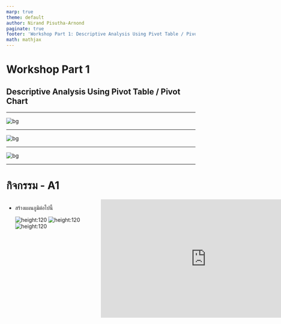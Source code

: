 ```yaml
---
marp: true
theme: default
author: Nirand Pisutha-Arnond
paginate: true
footer: 'Workshop Part 1: Descriptive Analysis Using Pivot Table / Pivot Chart'
math: mathjax
---
```


<style>
  @import url('https://fonts.googleapis.com/css2?family=Kanit:wght@300;400;700&display=swap');
    :root {
    font-family: Kanit;
}
div.colwrap {
  background-color: inherit;
  /* background-color: red; */
  color: inherit;
  width: 100%;
  height: 100%;
  position: relative;
}
/* div.colwrap div h1:first-child, div.colwrap div h2:first-child {
  margin-top: 0px !important;
} */
div.colwrap div.left {
  position: absolute;
  top: 0;
  bottom: 0;
  padding: 0px 0px 0px 0px;
}

div.colwrap div.right {
  position: absolute;
  top: 0;
  bottom: 0;
  padding: 0px 0px 0px 0px;
  /* display:flex;
  flex-direction: row;
  align-items: center; */
}

div.colwrap div.left {
/* background-color: green; */
  right: 53%;
  left: 0;
}
div.colwrap div.right {
  left: 50%;
  right: 0;
}
</style>

<!-- Slide Start -->

# Workshop Part 1

## Descriptive Analysis Using Pivot Table / Pivot Chart

---

![bg](./img/A01.png)

---

![bg](./img/A02.png)

---

![bg](./img/A03.png)

---

# กิจกรรม - A1

<div class="colwrap">
<div class="left">

- สร้างแผนภูมิต่อไปนี้

  ![height:120](./img/A11.png)
  ![height:120](./img/A12.png)
  ![height:120](./img/A13.png)

</div>
  <div class="right inverted">

<iframe width="560" height="315" src="https://www.youtube.com/embed/o9CltPjbJcc?start=1&end=62" title="YouTube video player" frameborder="0" allow="accelerometer; autoplay; clipboard-write; encrypted-media; gyroscope; picture-in-picture" allowfullscreen></iframe>
</div>
</div>

---

![bg](./img/A04.png)

---

![bg](./img/A05.png)

---

![bg](./img/A06.png)

---

![bg](./img/A07.png)

---

# กิจกรรม - A2-1

<div class="colwrap">
<div class="left">

- แปลงข้อมูลเป็น Excel Table
- ตั้งชื่อ Table ว่า `Sale`

</div>
  <div class="right inverted">

<iframe width="560" height="315" src="https://www.youtube.com/embed/o9CltPjbJcc?start=62&end=108" title="YouTube video player" frameborder="0" allow="accelerometer; autoplay; clipboard-write; encrypted-media; gyroscope; picture-in-picture" allowfullscreen></iframe>
</div>
</div>

---

# กิจกรรม - A2-2

<div class="colwrap">
<div class="left">

- สร้าง “Month” คอลัมน์
- สูตร `=TEXT([@Date],"mmmm")`

</div>
  <div class="right inverted">

<iframe width="560" height="315" src="https://www.youtube.com/embed/o9CltPjbJcc?start=108&end=156" title="YouTube video player" frameborder="0" allow="accelerometer; autoplay; clipboard-write; encrypted-media; gyroscope; picture-in-picture" allowfullscreen></iframe>
</div>
</div>

---

# กิจกรรม - A2-3

<div class="colwrap">
<div class="left">

- สร้าง “Age Group” column
  - Youth `(<25)`
    -Young Adults `(25-34)`
    -Adults `(35-64)`
    -Seniors `(>64)`
- สูตร
  `=IFS([@[Customer Age]]<25,"Youth",[@[Customer Age]]<35,"Young Adult", [@[Customer Age]] <65,"Adults",[@[Customer Age]]>=65,"Seniors")`

</div>
  <div class="right inverted">

<iframe width="560" height="315" src="https://www.youtube.com/embed/o9CltPjbJcc?start=156&end=197" title="YouTube video player" frameborder="0" allow="accelerometer; autoplay; clipboard-write; encrypted-media; gyroscope; picture-in-picture" allowfullscreen></iframe>
</div>
</div>

---

# Older Version of Excel

`=IF([@[Customer Age]]<25,"Youth", IF([@[Customer Age]]<35,"Young Adult", IF([@[Customer Age]] <65,"Adults", IF([@[Customer Age]]>=65,"Seniors"))))`

---

# กิจกรรม - A2-4

<div class="colwrap">
<div class="left">

- ลองใช้ Filter และ Sorting
- Tip
  - Filter ก่อนแล้วค่อย Sort มิฉะนั้นโปรแกรมจะค้าง

</div>
  <div class="right inverted">

<iframe width="560" height="315" src="https://www.youtube.com/embed/o9CltPjbJcc?start=197&end=288" title="YouTube video player" frameborder="0" allow="accelerometer; autoplay; clipboard-write; encrypted-media; gyroscope; picture-in-picture" allowfullscreen></iframe>
</div>
</div>

---

# กิจกรรม - A3-1

<div class="colwrap">
<div class="left">

- สร้าง Pivot table จาก `Sale` table
- Row
  - `Country`
- Values
  - `Order Quantity` (Sum of)
- Column
  - `Product Category`

</div>
  <div class="right inverted">

<iframe width="560" height="315" src="https://www.youtube.com/embed/o9CltPjbJcc?start=288&end=356" title="YouTube video player" frameborder="0" allow="accelerometer; autoplay; clipboard-write; encrypted-media; gyroscope; picture-in-picture" allowfullscreen></iframe>
</div>
</div>

---

# กิจกรรม - A3-2

<div class="colwrap">
<div class="left">

- Format ตัวเลขให้เป็น `Currency ($)`
- `Show Values As`
  - `% of Grand Total`
- ทดลองใช้ Filter และการ Sort

</div>
  <div class="right inverted">

<iframe width="560" height="315" src="https://www.youtube.com/embed/o9CltPjbJcc?start=356&end=414" title="YouTube video player" frameborder="0" allow="accelerometer; autoplay; clipboard-write; encrypted-media; gyroscope; picture-in-picture" allowfullscreen></iframe>
</div>
</div>

---

# กิจกรรม - A4-1

<div class="colwrap">
<div class="left">

- สร้าง Pivot table จาก `Sale` table
- Row
  - `Year`
  - `Month`
- Values
  - `Revenue` (Sum of)
- Column
  - `Product Category`

</div>
  <div class="right inverted">

<iframe width="560" height="315" src="https://www.youtube.com/embed/o9CltPjbJcc?start=414&end=494" title="YouTube video player" frameborder="0" allow="accelerometer; autoplay; clipboard-write; encrypted-media; gyroscope; picture-in-picture" allowfullscreen></iframe>
</div>
</div>

---

# กิจกรรม - A4-2

<div class="colwrap">
<div class="left">

- Format ตัวเลขให้เป็น `Currency ($)`
- ทดลองใช้
  - Expand / collapse
  - Filter
  - Fort

</div>
  <div class="right inverted">

<iframe width="560" height="315" src="https://www.youtube.com/embed/o9CltPjbJcc?start=494&end=587" title="YouTube video player" frameborder="0" allow="accelerometer; autoplay; clipboard-write; encrypted-media; gyroscope; picture-in-picture" allowfullscreen></iframe>
</div>
</div>

---

# กิจกรรม - A5-1

<div class="colwrap">
<div class="left">

- สร้าง Pivot chart
- Bar chart
  - `Revenue` vs `Country`

</div>
  <div class="right inverted">

<iframe width="560" height="315" src="https://www.youtube.com/embed/o9CltPjbJcc?start=587&end=631" title="YouTube video player" frameborder="0" allow="accelerometer; autoplay; clipboard-write; encrypted-media; gyroscope; picture-in-picture" allowfullscreen></iframe>
</div>
</div>

---

# กิจกรรม - A5-2

<div class="colwrap">
<div class="left">

- สร้าง Pivot chart
- Line chart
  - `Revenue` vs `Date`

</div>
  <div class="right inverted">

<iframe width="560" height="315" src="https://www.youtube.com/embed/o9CltPjbJcc?start=631&end=660" title="YouTube video player" frameborder="0" allow="accelerometer; autoplay; clipboard-write; encrypted-media; gyroscope; picture-in-picture" allowfullscreen></iframe>
</div>
</div>

---

# กิจกรรม - A5-3

<div class="colwrap">
<div class="left">

- จัด Layout
  - `Move pivot table`

</div>
  <div class="right inverted">

<iframe width="560" height="315" src="https://www.youtube.com/embed/o9CltPjbJcc?start=660&end=737" title="YouTube video player" frameborder="0" allow="accelerometer; autoplay; clipboard-write; encrypted-media; gyroscope; picture-in-picture" allowfullscreen></iframe>
</div>
</div>

---

# กิจกรรม - A5-4

<div class="colwrap">
<div class="left">

- ทดลอง
  - Filter
  - Expand / collapse `Date`

</div>
  <div class="right inverted">

<iframe width="560" height="315" src="https://www.youtube.com/embed/o9CltPjbJcc?start=737&end=835" title="YouTube video player" frameborder="0" allow="accelerometer; autoplay; clipboard-write; encrypted-media; gyroscope; picture-in-picture" allowfullscreen></iframe>
</div>
</div>

---

# กิจกรรม - A6-1

<div class="colwrap">
<div class="left">

- สร้าง `Timeline`
  - Interactive filter
- Tip
  - เพิ่มเนื้อที่ด้านบนโดยการขยายแถวแรก
  - ปิด `View` -> `grid`

</div>
  <div class="right inverted">

<iframe width="560" height="315" src="https://www.youtube.com/embed/o9CltPjbJcc?start=835&end=941" title="YouTube video player" frameborder="0" allow="accelerometer; autoplay; clipboard-write; encrypted-media; gyroscope; picture-in-picture" allowfullscreen></iframe>
</div>
</div>

---

# กิจกรรม - A6-2

<div class="colwrap">
<div class="left">

- ใช้ `Report Connect` ทำให้ Filter เชื่อมต่อกับ Pivot Table ทั้งสองอัน

</div>
  <div class="right inverted">

<iframe width="560" height="315" src="https://www.youtube.com/embed/o9CltPjbJcc?start=941&end=1013" title="YouTube video player" frameborder="0" allow="accelerometer; autoplay; clipboard-write; encrypted-media; gyroscope; picture-in-picture" allowfullscreen></iframe>
</div>
</div>

---

# กิจกรรม - A7-1

<div class="colwrap">
<div class="left">

- สร้าง Slicer
  - `Product category`
- ใช้ `Report Connect` ทำให้ Slicer เชื่อมต่อกับ Pivot Table ทั้งสองอัน

</div>
  <div class="right inverted">

<iframe width="560" height="315" src="https://www.youtube.com/embed/o9CltPjbJcc?start=1013&end=1084" title="YouTube video player" frameborder="0" allow="accelerometer; autoplay; clipboard-write; encrypted-media; gyroscope; picture-in-picture" allowfullscreen></iframe>
</div>
</div>

---

# กิจกรรม - A7-2

<div class="colwrap">
<div class="left">

- สร้าง Slicer

  - `Age group`
  - `Customer gender`

- ใช้ `Report Connect` ทำให้ Slicer เชื่อมต่อกับ Pivot Table ทั้งสองอัน

</div>
  <div class="right inverted">

<iframe width="560" height="315" src="https://www.youtube.com/embed/o9CltPjbJcc?start=1084&end=1153" title="YouTube video player" frameborder="0" allow="accelerometer; autoplay; clipboard-write; encrypted-media; gyroscope; picture-in-picture" allowfullscreen></iframe>
</div>
</div>

---

# กิจกรรม - A8

<div class="colwrap">
<div class="left">

- ในข้อมูลดิบ สร้างคอลัมน์
  - `Profit = Revenue – Cost`
  - `Margin = Profit / Revenue`

</div>
  <div class="right inverted">

<iframe width="560" height="315" src="https://www.youtube.com/embed/o9CltPjbJcc?start=1153&end=1247" title="YouTube video player" frameborder="0" allow="accelerometer; autoplay; clipboard-write; encrypted-media; gyroscope; picture-in-picture" allowfullscreen></iframe>
</div>
</div>

---

# กิจกรรม - A9-1

<div class="colwrap">
<div class="left">

- สร้าง Pivot Table จาก `Sale` Table
- Row
  - `Product category`
  - `Sub category`
- Values
  - `Order Quantity`
  - `Revenue`
  - `Profit`
  - `Margin`

</div>
  <div class="right inverted">

<iframe width="560" height="315" src="https://www.youtube.com/embed/o9CltPjbJcc?start=1247&end=1331" title="YouTube video player" frameborder="0" allow="accelerometer; autoplay; clipboard-write; encrypted-media; gyroscope; picture-in-picture" allowfullscreen></iframe>
</div>
</div>

---

# กิจกรรม - A9-2

<div class="colwrap">
<div class="left">

- Format
- `Order Quantity`
  - `Show Values As` -> `% of Grand Total`
- `Revenue`, `Profit`
  - `Number format` -> `Currency ($)`
- `Margin`
  - `Number format` -> `Percent`
  </div>
    <div class="right inverted">

<iframe width="560" height="315" src="https://www.youtube.com/embed/o9CltPjbJcc?start=1331&end=1414" title="YouTube video player" frameborder="0" allow="accelerometer; autoplay; clipboard-write; encrypted-media; gyroscope; picture-in-picture" allowfullscreen></iframe>
</div>
</div>

---

# Margin

- สิ่งที่ควรจะเป็น
  - $\text{Margin}=\frac{\Sigma (\text{Profit}) }{\Sigma (\text{Revenue})}$
- สิ่งที่เกิดขึ้น
  - $\text{Margin}= \Sigma \Big( \frac{\text{Profit}}{\text{Revenue}} \Big)$
- แก้ไขโดยใช้ `Calculated Field`

---

# กิจกรรม - A9-3

<div class="colwrap">
  <div class="left">

- ลบคอลัมน์ `Margin` จาก Pivot Table และ Table
- Refresh ข้อมูล

  - `PivotTable Analze` -> `Refresh`

    </div>
    <div class="right inverted">
      <iframe width="560" height="315" src="https://www.youtube.com/embed/o9CltPjbJcc?start=1414&end=1451" title="YouTube video player" frameborder="0" allow="accelerometer; autoplay; clipboard-write; encrypted-media; gyroscope; picture-in-picture" allowfullscreen></iframe>
    </div>
  </div>

---

# กิจกรรม - A10-1

<div class="colwrap">
  <div class="left">

- สร้าง Calculated Field `Profit2`
- ไปที่
  - `PivotTable Analyze` -> `Fields, Items, & Sets` -> `Calculated Field...`
- Formula

  - `Profit2 = Revenue – Cost`

    </div>
    <div class="right inverted">
      <iframe width="560" height="315" src="https://www.youtube.com/embed/o9CltPjbJcc?start=1451&end=1547" title="YouTube video player" frameborder="0" allow="accelerometer; autoplay; clipboard-write; encrypted-media; gyroscope; picture-in-picture" allowfullscreen></iframe>
    </div>
  </div>

---

# กิจกรรม - A10-2

<div class="colwrap">
  <div class="left">

- สร้าง Calculated Field `Margin`
- Formula
  - `Margin = Profit / Revenue`
  - `Margin = Profit2 / Revenue`
- Format
  - `Percent`
    </div>
    <div class="right inverted">
      <iframe width="560" height="315" src="https://www.youtube.com/embed/o9CltPjbJcc?start=1547&end=1625" title="YouTube video player" frameborder="0" allow="accelerometer; autoplay; clipboard-write; encrypted-media; gyroscope; picture-in-picture" allowfullscreen></iframe>
    </div>
  </div>

---

# กิจกรรม - A11

<div class="colwrap">
  <div class="left">

- ใช้ `Conditional formatting`

  - `Order Quantity`: Gradient
  - `Profit`: Color

    </div>
    <div class="right inverted">
      <iframe width="560" height="315" src="https://www.youtube.com/embed/o9CltPjbJcc?start=1625" title="YouTube video player" frameborder="0" allow="accelerometer; autoplay; clipboard-write; encrypted-media; gyroscope; picture-in-picture" allowfullscreen></iframe>
    </div>
  </div>
